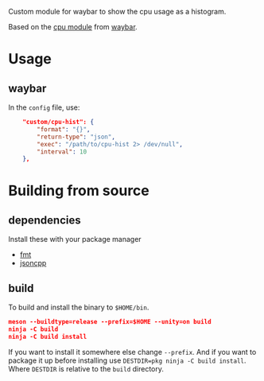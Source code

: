 Custom module for waybar to show the cpu usage as a histogram.

Based on the [cpu
module](https://github.com/Alexays/Waybar/blob/master/src/modules/cpu.cpp)
from [waybar](https://github.com/Alexays/Waybar).

# Usage
## waybar
In the `config` file, use:

```json
    "custom/cpu-hist": {
        "format": "{}",
        "return-type": "json",
        "exec": "/path/to/cpu-hist 2> /dev/null",
        "interval": 10
    },
```

# Building from source

## dependencies

Install these with your package manager
  - [fmt](https://fmt.dev/latest/index.html)
  - [jsoncpp](https://github.com/open-source-parsers/jsoncpp)

## build
To build and install the binary to `$HOME/bin`.
```json
meson --buildtype=release --prefix=$HOME --unity=on build
ninja -C build
ninja -C build install
```

If you want to install it somewhere else change `--prefix`. And if you
want to package it up before installing use `DESTDIR=pkg ninja -C build
install`. Where `DESTDIR` is relative to the `build` directory.
